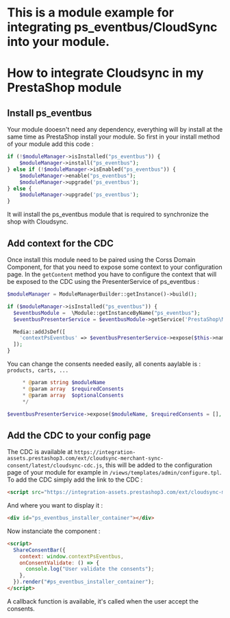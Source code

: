# This is a module example for integrating ps_eventbus/CloudSync into your module.

# How to integrate Cloudsync in my PrestaShop module

## Install ps_eventbus

Your module dooesn't need any dependency, everything will by install at the same time as PrestaShop install your module.
So first in your install method of your module add this code :

```php
if (!$moduleManager->isInstalled("ps_eventbus")) {
    $moduleManager->install("ps_eventbus");
} else if (!$moduleManager->isEnabled("ps_eventbus")) {
    $moduleManager->enable("ps_eventbus");
    $moduleManager->upgrade('ps_eventbus');
} else {
    $moduleManager->upgrade('ps_eventbus');
}
```

It will install the ps_eventbus module that is required to synchronize the shop with Cloudsync.

## Add context for the CDC

Once install this module need to be paired using the Corss Domain Component, for that you need to expose some context to your configuration page. In the `getContent` method you have to configure the context that will be exposed to the CDC using the PresenterService of ps_eventbus :

```php
$moduleManager = ModuleManagerBuilder::getInstance()->build();

if ($moduleManager->isInstalled("ps_eventbus")) {
  $eventbusModule =  \Module::getInstanceByName("ps_eventbus");
  $eventbusPresenterService = $eventbusModule->getService('PrestaShop\Module\PsEventbus\Service\PresenterService');

  Media::addJsDef([
    'contextPsEventbus' => $eventbusPresenterService->expose($this->name, ['orders', 'products'], ['customers'])
  ]);
}
```

You can change the consents needed easily, all conents aaylable is : `products, carts, ...`

```php
     * @param string $moduleName
     * @param array  $requiredConsents
     * @param array  $optionalConsents
     */

$eventbusPresenterService->expose($moduleName, $requiredConsents = [], $optionalConsents = [])
```

## Add the CDC to your config page

The CDC is available at `https://integration-assets.prestashop3.com/ext/cloudsync-merchant-sync-consent/latest/cloudsync-cdc.js`, this will be added to the configuration page of your module for example in `/views/templates/admin/configure.tpl`. To add the CDC simply add the link to the CDC :

```html
<script src="https://integration-assets.prestashop3.com/ext/cloudsync-merchant-sync-consent/latest/cloudsync-cdc.js"></script>
```

And where you want to display it :

```html
<div id="ps_eventbus_installer_container"></div>
```

Now instanciate the component :

```html
<script>
  ShareConsentBar({
    context: window.contextPsEventbus,
    onConsentValidate: () => {
      console.log("User validate the consents");
    },
  }).render("#ps_eventbus_installer_container");
</script>
```

A callback function is available, it's called when the user accept the consents.
